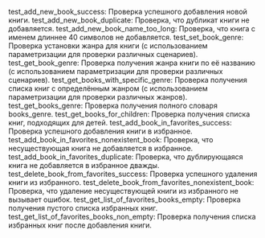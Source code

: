 test_add_new_book_success: Проверка успешного добавления новой книги.
test_add_new_book_duplicate: Проверка, что дубликат книги не добавляется.
test_add_new_book_name_too_long: Проверка, что книга с именем длиннее 40 символов не добавляется.
test_set_book_genre: Проверка установки жанра для книги (с использованием параметризации для проверки различных сценариев).
test_get_book_genre: Проверка получения жанра книги по её названию (с использованием параметризации для проверки различных сценариев).
test_get_books_with_specific_genre: Проверка получения списка книг с определённым жанром (с использованием параметризации для проверки различных жанров).
test_get_books_genre: Проверка получения полного словаря books_genre.
test_get_books_for_children: Проверка получения списка книг, подходящих для детей.
test_add_book_in_favorites_success: Проверка успешного добавления книги в избранное.
test_add_book_in_favorites_nonexistent_book: Проверка, что несуществующая книга не добавляется в избранное.
test_add_book_in_favorites_duplicate: Проверка, что дублирующаяся книга не добавляется в избранное дважды.
test_delete_book_from_favorites_success: Проверка успешного удаления книги из избранного.
test_delete_book_from_favorites_nonexistent_book: Проверка, что удаление несуществующей книги из избранного не вызывает ошибок.
test_get_list_of_favorites_books_empty: Проверка получения пустого списка избранных книг.
test_get_list_of_favorites_books_non_empty: Проверка получения списка избранных книг после добавления книги.

